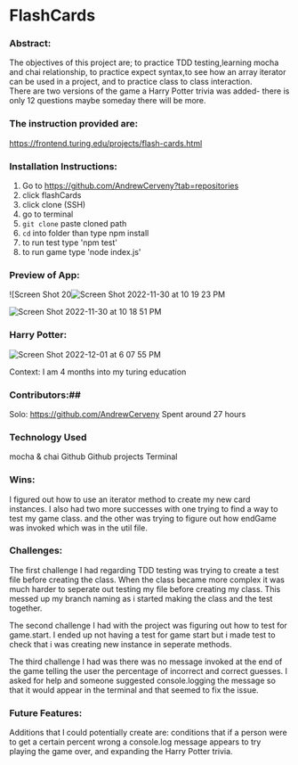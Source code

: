 # FlashCards


### Abstract: 
The objectives of this project are; to practice TDD testing,learning mocha and chai relationship, to practice expect syntax,to see how an array iterator can be used in a project, and to practice class to class interaction.  
There are two versions of the game a Harry Potter trivia was added- there is only 12 questions maybe someday there will be more. 
 
### The instruction provided are: 
https://frontend.turing.edu/projects/flash-cards.html


### Installation Instructions:
1) Go to https://github.com/AndrewCerveny?tab=repositories
2) click flashCards
3) click clone (SSH)
4) go to terminal
5) `git clone` paste cloned path
6) `cd` into folder than type npm install
7) to run test type 'npm test'
8) to run game type 'node index.js'

### Preview of App:

![Screen Shot 20![Screen Shot 2022-11-30 at 10 19 23 PM](https://user-images.githubusercontent.com/104449342/204958808-0e52139c-667a-45a5-8db5-cb23cffd16d1.png)

![Screen Shot 2022-11-30 at 10 18 51 PM](https://user-images.githubusercontent.com/104449342/204959142-f8f3d68b-32af-4d26-9842-9c6346a67603.png)

### Harry Potter:

![Screen Shot 2022-12-01 at 6 07 55 PM](https://user-images.githubusercontent.com/104449342/205178377-ad3553c1-cf56-4c68-acdc-9f52a4b759f8.png)



Context:
I am 4 months into my turing education 

### Contributors:##
Solo: 
https://github.com/AndrewCerveny
Spent around 27 hours

### Technology Used
mocha & chai
Github
Github projects
Terminal

### Wins:
I figured out how to use an iterator method to create my new card instances. I also had two more successes with one trying to find a way to test my game class. and the other was trying to figure out how endGame was invoked which was in the util file. 

### Challenges:
The first challenge I had regarding TDD testing was trying to create a test file before creating the class. When the class became more complex it was much harder to seperate out testing my file before creating my class.  This messed up my branch naming as i started making the class and the test together. 

The second challenge I had with the project was figuring out how to test for game.start. I ended up not having a test for game start but i made test to check that i was creating new instance in seperate methods.  

The third challenge I had was there was no message invoked at the end of the game telling the user the percentage of incorrect and correct guesses. I asked for help and someone suggested console.logging the message so that it would appear in the terminal and that seemed to fix the issue. 

### Future Features:
Additions that I could potentially create are:  conditions that if a person were to get a certain percent wrong a console.log message appears to try playing the game over, and expanding the Harry Potter trivia. 

